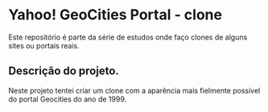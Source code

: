 # Yahoo! GeoCities Portal - clone
Este repositório é parte da série de estudos onde faço clones de alguns sites ou portais reais.

<h2>Descrição do projeto.</h2>
Neste projeto tentei criar um clone com a aparência mais fielmente possível do portal Geocities do ano de 1999.